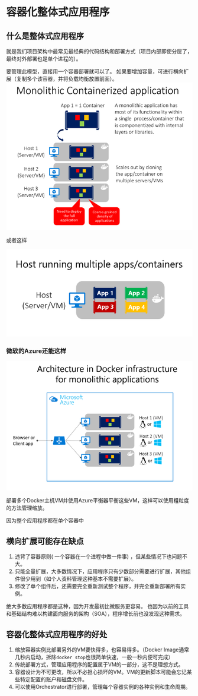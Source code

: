 # 容器化整体式应用程序

## 什么是整体式应用程序

就是我们项目架构中最常见最经典的代码结构和部署方式（项目内部即使分层了，最终对外部署也是单个进程的）。

要管理此模型，直接用一个容器部署就可以了。
如果要增加容量，可进行横向扩展（复制多个该容器，并将负载均衡放置前面）。
![容器化整体式应用程序的体系结构示例](images/2023-01-19-23-00-00.png)

或者这样

![整体式方法：主机运行多个应用，每个应用作为一个容器运行](images/2023-01-20-10-20-05.png)

### 微软的Azure还能这样

![多个主机纵向扩展单容器应用程序](images/2023-01-20-10-21-31.png)

部署多个Docker主机VM并使用Azure平衡器平衡这些VM，这样可以使用粗粒度的方法管理缩放。

因为整个应用程序都在单个容器中

## 横向扩展可能存在缺点

1. 违背了容器原则( 一个容器在一个进程中做一件事) ，但某些情况下也问题不大。
2. 只能全量扩展，大多数情况下，应用程序只有少数部分需要进行扩展，其他组件很少用到（如个人资料管理这种基本不需要扩展）。
3. 修改了单个组件后，还需要完全重新测试整个程序，并完全重新部署所有实例。

绝大多数应用程序都是这种，因为开发最初比微服务更容易。
也因为以前的工具和基础结构难以构建面向服务的架构（SOA），程序增长前也没发现这种需求。

## 容器化整体式应用程序的好处

1. 缩放容器实例比部署另外的VM要快得多，也容易得多。（Docker Image通常几秒内启动，拆除`docker stop`也很简单快速，一般一秒内便可完成）
2. 传统部署方式，管理应用程序的配置属于VM的一部分，这不是理想方式。
3. 容器设计为不可更改，所以不必担心损坏的VM。VM的更新脚本可能会忘记某些特定配置的账户和磁盘文件。
4. 可以使用Orchestrator进行部署，管理每个容器实例的各种实例和生命周期。
